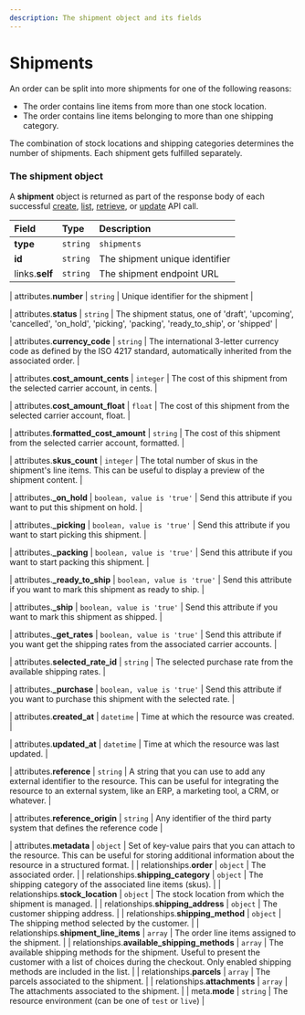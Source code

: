 ```yaml
---
description: The shipment object and its fields
---
```


# Shipments

An order can be split into more shipments for one of the following reasons:

- The order contains line items from more than one stock location.
- The order contains line items belonging to more than one shipping category.

The combination of stock locations and shipping categories determines the number of shipments. Each shipment gets fulfilled separately.


### The shipment object

A **shipment** object is returned as part of the response body of each successful
[create](https://docs.commercelayer.io/api/resources/shipments/create_shipment),
[list](https://docs.commercelayer.io/api/resources/shipments/list_shipments),
[retrieve](https://docs.commercelayer.io/api/resources/shipments/retrieve_shipment),
or [update](https://docs.commercelayer.io/api/resources/shipments/update_shipment) API call.

| Field | Type | Description |
| :--- | :--- | :--- |
| **type** | `string` | `shipments` |
| **id** | `string` | The shipment unique identifier |
| links.**self** | `string` | The shipment endpoint URL |

| attributes.**number** | `string` | Unique identifier for the shipment |

| attributes.**status** | `string` | The shipment status, one of 'draft', 'upcoming', 'cancelled', 'on_hold', 'picking', 'packing', 'ready_to_ship', or 'shipped' |

| attributes.**currency_code** | `string` | The international 3-letter currency code as defined by the ISO 4217 standard, automatically inherited from the associated order. |

| attributes.**cost_amount_cents** | `integer` | The cost of this shipment from the selected carrier account, in cents. |

| attributes.**cost_amount_float** | `float` | The cost of this shipment from the selected carrier account, float. |

| attributes.**formatted_cost_amount** | `string` | The cost of this shipment from the selected carrier account, formatted. |

| attributes.**skus_count** | `integer` | The total number of skus in the shipment's line items. This can be useful to display a preview of the shipment content. |

| attributes.**_on_hold** | `boolean, value is 'true'` | Send this attribute if you want to put this shipment on hold. |

| attributes.**_picking** | `boolean, value is 'true'` | Send this attribute if you want to start picking this shipment. |

| attributes.**_packing** | `boolean, value is 'true'` | Send this attribute if you want to start packing this shipment. |

| attributes.**_ready_to_ship** | `boolean, value is 'true'` | Send this attribute if you want to mark this shipment as ready to ship. |

| attributes.**_ship** | `boolean, value is 'true'` | Send this attribute if you want to mark this shipment as shipped. |

| attributes.**_get_rates** | `boolean, value is 'true'` | Send this attribute if you want get the shipping rates from the associated carrier accounts. |

| attributes.**selected_rate_id** | `string` | The selected purchase rate from the available shipping rates. |

| attributes.**_purchase** | `boolean, value is 'true'` | Send this attribute if you want to purchase this shipment with the selected rate. |

| attributes.**created_at** | `datetime` | Time at which the resource was created. |

| attributes.**updated_at** | `datetime` | Time at which the resource was last updated. |

| attributes.**reference** | `string` | A string that you can use to add any external identifier to the resource. This can be useful for integrating the resource to an external system, like an ERP, a marketing tool, a CRM, or whatever. |

| attributes.**reference_origin** | `string` | Any identifier of the third party system that defines the reference code |

| attributes.**metadata** | `object` | Set of key-value pairs that you can attach to the resource. This can be useful for storing additional information about the resource in a structured format. |
| relationships.**order** | `object` | The associated order. |
| relationships.**shipping_category** | `object` | The shipping category of the associated line items (skus). |
| relationships.**stock_location** | `object` | The stock location from which the shipment is managed. |
| relationships.**shipping_address** | `object` | The customer shipping address. |
| relationships.**shipping_method** | `object` | The shipping method selected by the customer. |
| relationships.**shipment_line_items** | `array` | The order line items assigned to the shipment. |
| relationships.**available_shipping_methods** | `array` | The available shipping methods for the shipment. Useful to present the customer with a list of choices during the checkout. Only enabled shipping methods are included in the list. |
| relationships.**parcels** | `array` | The parcels associated to the shipment. |
| relationships.**attachments** | `array` | The attachments associated to the shipment. |
| meta.**mode** | `string` | The resource environment \(can be one of `test` or `live`\) |
